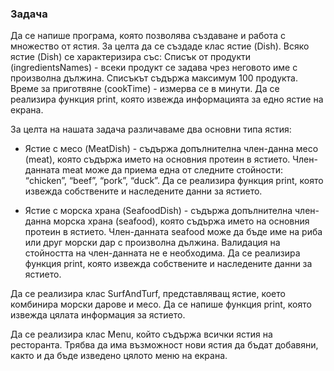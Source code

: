 ### Задача 

Да се напише програма, която позволява създаване и работа с множество от ястия. За целта да се създаде клас ястие (Dish).
Всяко ястие (Dish) се характеризира със: 
Списък от продукти (ingredientsNames) - всеки продукт се задава чрез неговото име с произволна дължина. Списъкът съдържа максимум 100 продукта.
Време за приготвяне (cookTime) - измерва се в минути.
Да се реализира функция print, която извежда информацията за едно ястие на екрана.

За целта на нашата задача различаваме два основни типа ястия:
 - Ястие с месо (MeatDish) - съдържа допълнителна член-данна месо (meat), която съдържа името на основния протеин в ястието.
Член-данната meat може да приема една от следните стойности: “chicken”, “beef”, “pork”, “duck”.
Да се реализира функция print, която извежда собствените и наследените данни за ястието.


 - Ястие с морска храна (SeafoodDish) - съдържа допълнителна член-данна морска храна (seafood), която съдържа името на основния протеин в ястието. Член-данната seafood може да бъде име на риба или друг морски дар с произволна дължина. 
Валидация на стойността на член-данната не е необходима. 
Да се реализира функция print, която извежда собствените и наследените данни за ястието.

Да се реализира клас SurfAndTurf, представляващ ястие, което комбинира морски дарове и месо.
Да се напише функция print, която извежда цялата информация за ястието. 

Да се реализира клас Menu, който съдържа всички ястия на ресторанта. Трябва да има възможност нови ястия да бъдат добавяни, както и да бъде изведено цялото меню на екрана.
